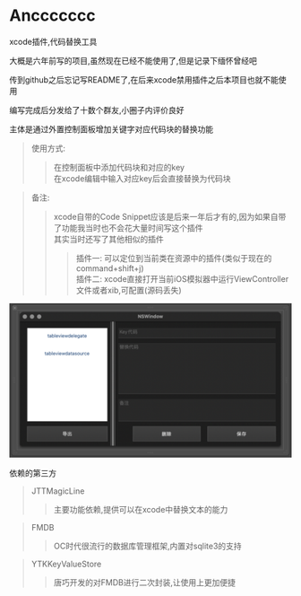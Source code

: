 Anccccccc
=========

xcode插件,代码替换工具

大概是六年前写的项目,虽然现在已经不能使用了,但是记录下缅怀曾经吧

传到github之后忘记写README了,在后来xcode禁用插件之后本项目也就不能使用

编写完成后分发给了十数个群友,小圈子内评价良好

主体是通过外置控制面板增加关键字对应代码块的替换功能
>使用方式:
>>在控制面板中添加代码块和对应的key   
>>在xcode编辑中输入对应key后会直接替换为代码块

>备注:
>>xcode自带的Code Snippet应该是后来一年后才有的,因为如果自带了功能我当时也不会花大量时间写这个插件  
>>其实当时还写了其他相似的插件
>>>插件一: 可以定位到当前类在资源中的插件(类似于现在的command+shift+j)   
>>>插件二: xcode直接打开当前iOS模拟器中运行ViewController文件或者xib,可配置(源码丢失)


<img src="https://github.com/Butters2334/Anccccccc/raw/master/images/anc_xib.png"/>



依赖的第三方
>JTTMagicLine
>>主要功能依赖,提供可以在xcode中替换文本的能力

>FMDB
>>OC时代很流行的数据库管理框架,内置对sqlite3的支持

>YTKKeyValueStore
>>唐巧开发的对FMDB进行二次封装,让使用上更加便捷
